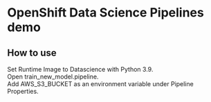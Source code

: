 # OpenShift Data Science Pipelines demo

## How to use

Set Runtime Image to Datascience with Python 3.9.  
Open train_new_model.pipeline.  
Add AWS_S3_BUCKET as an environment variable under Pipeline Properties.  

